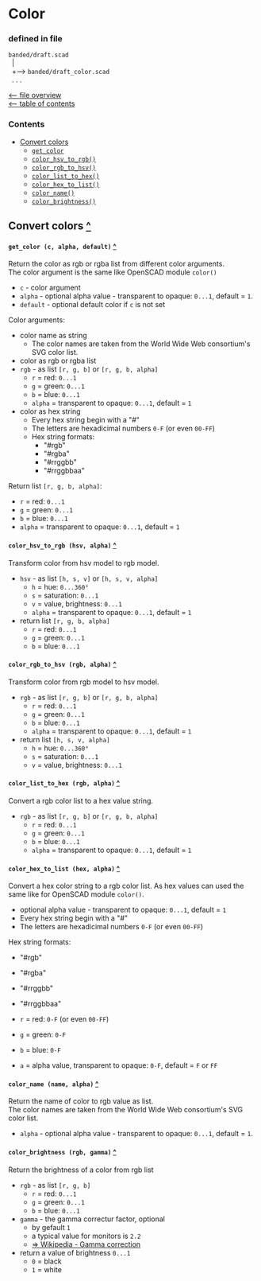 Color
=====

### defined in file
`banded/draft.scad`\
` `| \
` `+--> `banded/draft_color.scad`\
` `. . .

[<-- file overview](file_overview.md)\
[<-- table of contents](contents.md)

### Contents
[contents]: #contents "Up to Contents"
- [Convert colors](#convert-colors-)
  - [`get_color`][get_color]
  - [`color_hsv_to_rgb()`][color_hsv_to_rgb]
  - [`color_rgb_to_hsv()`][color_rgb_to_hsv]
  - [`color_list_to_hex()`][color_list_to_hex]
  - [`color_hex_to_list()`][color_hex_to_list]
  - [`color_name()`][color_name]
  - [`color_brightness()`][color_brightness]


Convert colors [^][contents]
----------------------------

#### `get_color (c, alpha, default)` [^][contents]
[get_color]: #get_color-c-alpha-default-
Return the color as rgb or rgba list from different color arguments.\
The color argument is the same like OpenSCAD module `color()`
- `c`       - color argument
- `alpha`   - optional alpha value - transparent to opaque: `0...1`, default = `1`.
- `default` - optional default color if `c` is not set

Color arguments:
- color name as string
  - The color names are taken from the World Wide Web consortium's SVG color list.
- color as rgb or rgba list
- `rgb` - as list `[r, g, b]` or `[r, g, b, alpha]`
  - `r` = red:   `0...1`
  - `g` = green: `0...1`
  - `b` = blue:  `0...1`
  - `alpha` = transparent to opaque: `0...1`, default = `1`
- color as hex string
  - Every hex string begin with a "#"
  - The letters are hexadicimal numbers `0-F` (or even `00-FF`)
  - Hex string formats:
    - "#rgb"
    - "#rgba"
    - "#rrggbb"
    - "#rrggbbaa"

Return list `[r, g, b, alpha]`:
- `r` = red:   `0...1`
- `g` = green: `0...1`
- `b` = blue:  `0...1`
- `alpha` = transparent to opaque: `0...1`, default = `1`

#### `color_hsv_to_rgb (hsv, alpha)` [^][contents]
[color_hsv_to_rgb]: #color_hsv_to_rgb-hsv-alpha-
Transform color from hsv model to rgb model.

- `hsv` - as list `[h, s, v]` or `[h, s, v, alpha]`
  - `h` = hue:               `0...360°`
  - `s` = saturation:        `0...1`
  - `v` = value, brightness: `0...1`
  - `alpha` = transparent to opaque: `0...1`, default = `1`
- return list `[r, g, b, alpha]`
  - `r` = red:   `0...1`
  - `g` = green: `0...1`
  - `b` = blue:  `0...1`

#### `color_rgb_to_hsv (rgb, alpha)` [^][contents]
[color_rgb_to_hsv]: #color_rgb_to_hsv-rgb-alpha-
Transform color from rgb model to hsv model.

- `rgb` - as list `[r, g, b]` or `[r, g, b, alpha]`
  - `r` = red:   `0...1`
  - `g` = green: `0...1`
  - `b` = blue:  `0...1`
  - `alpha` = transparent to opaque: `0...1`, default = `1`
- return list `[h, s, v, alpha]`
  - `h` = hue:               `0...360°`
  - `s` = saturation:        `0...1`
  - `v` = value, brightness: `0...1`

#### `color_list_to_hex (rgb, alpha)` [^][contents]
[color_list_to_hex]: #color_list_to_hex-rgb-alpha-
Convert a rgb color list to a hex value string.

- `rgb` - as list `[r, g, b]` or `[r, g, b, alpha]`
  - `r` = red:   `0...1`
  - `g` = green: `0...1`
  - `b` = blue:  `0...1`
  - `alpha` = transparent to opaque: `0...1`, default = `1`

#### `color_hex_to_list (hex, alpha)` [^][contents]
[color_hex_to_list]: #color_hex_to_list-hex-alpha-
Convert a hex color string to a rgb color list.
As hex values can used the same like for OpenSCAD module `color()`.
- optional alpha value - transparent to opaque: `0...1`, default = `1`
- Every hex string begin with a "#"
- The letters are hexadicimal numbers `0-F` (or even `00-FF`)

Hex string formats:
- "#rgb"
- "#rgba"
- "#rrggbb"
- "#rrggbbaa"

- `r` = red:   `0-F` (or even `00-FF`)
- `g` = green: `0-F`
- `b` = blue:  `0-F`
- `a` = alpha value, transparent to opaque: `0-F`, default = `F` or `FF`

#### `color_name (name, alpha)` [^][contents]
[color_name]: #color_name-name-alpha-
Return the name of color to rgb value as list.\
The color names are taken from the World Wide Web consortium's SVG color list.
- `alpha` - optional alpha value - transparent to opaque: `0...1`, default = `1`.

#### `color_brightness (rgb, gamma)` [^][contents]
[color_brightness]: #color_brightness-rgb-gamma-
Return the brightness of a color from rgb list
- `rgb` - as list `[r, g, b]`
  - `r` = red:   `0...1`
  - `g` = green: `0...1`
  - `b` = blue:  `0...1`
- `gamma` - the gamma correctur factor, optional
  - by gefault `1`
  - a typical value for monitors is `2.2`
  - [=> Wikipedia - Gamma correction](https://en.wikipedia.org/wiki/Gamma_correction)
- return a value of brightness `0...1`
  - `0` = black
  - `1` = white

